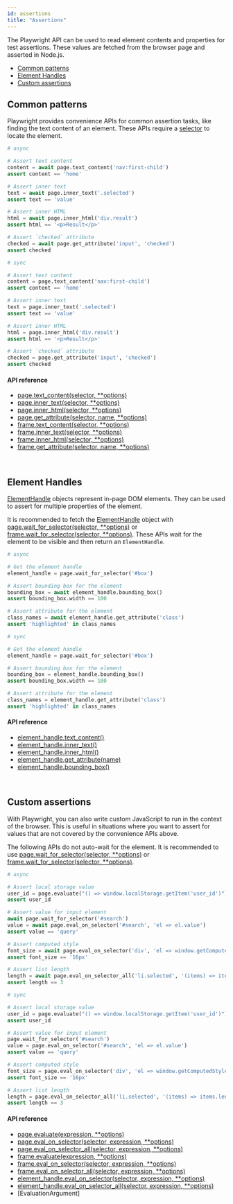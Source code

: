 ```yaml
---
id: assertions
title: "Assertions"
---
```


The Playwright API can be used to read element contents and properties for test assertions. These values are fetched from the browser page and asserted in Node.js.

- [Common patterns](#common-patterns)
- [Element Handles](#element-handles)
- [Custom assertions](#custom-assertions)

## Common patterns

Playwright provides convenience APIs for common assertion tasks, like finding the text content of an element. These APIs require a [selector](./selectors.md) to locate the element.

```python
# async

# Assert text content
content = await page.text_content('nav:first-child')
assert content == 'home'

# Assert inner text
text = await page.inner_text('.selected')
assert text == 'value'

# Assert inner HTML
html = await page.inner_html('div.result')
assert html == '<p>Result</p>'

# Assert `checked` attribute
checked = await page.get_attribute('input', 'checked')
assert checked
```

```python
# sync

# Assert text content
content = page.text_content('nav:first-child')
assert content == 'home'

# Assert inner text
text = page.inner_text('.selected')
assert text == 'value'

# Assert inner HTML
html = page.inner_html('div.result')
assert html == '<p>Result</p>'

# Assert `checked` attribute
checked = page.get_attribute('input', 'checked')
assert checked
```

#### API reference
- [page.text_content(selector, **options)](./api/class-page.md#pagetextcontentselector-options)
- [page.inner_text(selector, **options)](./api/class-page.md#pageinnertextselector-options)
- [page.inner_html(selector, **options)](./api/class-page.md#pageinnerhtmlselector-options)
- [page.get_attribute(selector, name, **options)](./api/class-page.md#pagegetattributeselector-name-options)
- [frame.text_content(selector, **options)](./api/class-frame.md#frametextcontentselector-options)
- [frame.inner_text(selector, **options)](./api/class-frame.md#frameinnertextselector-options)
- [frame.inner_html(selector, **options)](./api/class-frame.md#frameinnerhtmlselector-options)
- [frame.get_attribute(selector, name, **options)](./api/class-frame.md#framegetattributeselector-name-options)

<br/>

## Element Handles

[ElementHandle] objects represent in-page DOM elements. They can be used to assert for multiple properties of the element.

It is recommended to fetch the [ElementHandle] object with [page.wait_for_selector(selector, **options)](./api/class-page.md#pagewaitforselectorselector-options) or [frame.wait_for_selector(selector, **options)](./api/class-frame.md#framewaitforselectorselector-options). These APIs wait for the element to be visible and then return an `ElementHandle`.

```python
# async

# Get the element handle
element_handle = page.wait_for_selector('#box')

# Assert bounding box for the element
bounding_box = await element_handle.bounding_box()
assert bounding_box.width == 100

# Assert attribute for the element
class_names = await element_handle.get_attribute('class')
assert 'highlighted' in class_names
```

```python
# sync

# Get the element handle
element_handle = page.wait_for_selector('#box')

# Assert bounding box for the element
bounding_box = element_handle.bounding_box()
assert bounding_box.width == 100

# Assert attribute for the element
class_names = element_handle.get_attribute('class')
assert 'highlighted' in class_names
```

#### API reference
- [element_handle.text_content()](./api/class-elementhandle.md#elementhandletextcontent)
- [element_handle.inner_text()](./api/class-elementhandle.md#elementhandleinnertext)
- [element_handle.inner_html()](./api/class-elementhandle.md#elementhandleinnerhtml)
- [element_handle.get_attribute(name)](./api/class-elementhandle.md#elementhandlegetattributename)
- [element_handle.bounding_box()](./api/class-elementhandle.md#elementhandleboundingbox)

<br/>

## Custom assertions

With Playwright, you can also write custom JavaScript to run in the context of the browser. This is useful in situations where you want to assert for values that are not covered by the convenience APIs above.

The following APIs do not auto-wait for the element. It is recommended to use [page.wait_for_selector(selector, **options)](./api/class-page.md#pagewaitforselectorselector-options) or [frame.wait_for_selector(selector, **options)](./api/class-frame.md#framewaitforselectorselector-options).

```python
# async

# Assert local storage value
user_id = page.evaluate("() => window.localStorage.getItem('user_id')")
assert user_id

# Assert value for input element
await page.wait_for_selector('#search')
value = await page.eval_on_selector('#search', 'el => el.value')
assert value == 'query'

# Assert computed style
font_size = await page.eval_on_selector('div', 'el => window.getComputedStyle(el).fontSize')
assert font_size == '16px'

# Assert list length
length = await page.eval_on_selector_all('li.selected', '(items) => items.length')
assert length == 3
```

```python
# sync

# Assert local storage value
user_id = page.evaluate("() => window.localStorage.getItem('user_id')")
assert user_id

# Assert value for input element
page.wait_for_selector('#search')
value = page.eval_on_selector('#search', 'el => el.value')
assert value == 'query'

# Assert computed style
font_size = page.eval_on_selector('div', 'el => window.getComputedStyle(el).fontSize')
assert font_size == '16px'

# Assert list length
length = page.eval_on_selector_all('li.selected', '(items) => items.length')
assert length == 3
```

#### API reference
- [page.evaluate(expression, **options)](./api/class-page.md#pageevaluateexpression-options)
- [page.eval_on_selector(selector, expression, **options)](./api/class-page.md#pageevalonselectorselector-expression-options)
- [page.eval_on_selector_all(selector, expression, **options)](./api/class-page.md#pageevalonselectorallselector-expression-options)
- [frame.evaluate(expression, **options)](./api/class-frame.md#frameevaluateexpression-options)
- [frame.eval_on_selector(selector, expression, **options)](./api/class-frame.md#frameevalonselectorselector-expression-options)
- [frame.eval_on_selector_all(selector, expression, **options)](./api/class-frame.md#frameevalonselectorallselector-expression-options)
- [element_handle.eval_on_selector(selector, expression, **options)](./api/class-elementhandle.md#elementhandleevalonselectorselector-expression-options)
- [element_handle.eval_on_selector_all(selector, expression, **options)](./api/class-elementhandle.md#elementhandleevalonselectorallselector-expression-options)
- [EvaluationArgument]

[Accessibility]: ./api/class-accessibility.md "Accessibility"
[Browser]: ./api/class-browser.md "Browser"
[BrowserContext]: ./api/class-browsercontext.md "BrowserContext"
[BrowserType]: ./api/class-browsertype.md "BrowserType"
[CDPSession]: ./api/class-cdpsession.md "CDPSession"
[ChromiumBrowserContext]: ./api/class-chromiumbrowsercontext.md "ChromiumBrowserContext"
[ConsoleMessage]: ./api/class-consolemessage.md "ConsoleMessage"
[Dialog]: ./api/class-dialog.md "Dialog"
[Download]: ./api/class-download.md "Download"
[ElementHandle]: ./api/class-elementhandle.md "ElementHandle"
[FileChooser]: ./api/class-filechooser.md "FileChooser"
[Frame]: ./api/class-frame.md "Frame"
[JSHandle]: ./api/class-jshandle.md "JSHandle"
[Keyboard]: ./api/class-keyboard.md "Keyboard"
[Mouse]: ./api/class-mouse.md "Mouse"
[Page]: ./api/class-page.md "Page"
[Playwright]: ./api/class-playwright.md "Playwright"
[Request]: ./api/class-request.md "Request"
[Response]: ./api/class-response.md "Response"
[Route]: ./api/class-route.md "Route"
[Selectors]: ./api/class-selectors.md "Selectors"
[TimeoutError]: ./api/class-timeouterror.md "TimeoutError"
[Touchscreen]: ./api/class-touchscreen.md "Touchscreen"
[Video]: ./api/class-video.md "Video"
[WebSocket]: ./api/class-websocket.md "WebSocket"
[Worker]: ./api/class-worker.md "Worker"
[Element]: https://developer.mozilla.org/en-US/docs/Web/API/element "Element"
[Evaluation Argument]: ./core-concepts.md#evaluationargument "Evaluation Argument"
[Promise]: https://developer.mozilla.org/en-US/docs/Web/JavaScript/Reference/Global_Objects/Promise "Promise"
[iterator]: https://developer.mozilla.org/en-US/docs/Web/JavaScript/Reference/Iteration_protocols "Iterator"
[origin]: https://developer.mozilla.org/en-US/docs/Glossary/Origin "Origin"
[selector]: https://developer.mozilla.org/en-US/docs/Web/CSS/CSS_Selectors "selector"
[Serializable]: https://developer.mozilla.org/en-US/docs/Web/JavaScript/Reference/Global_Objects/JSON/stringify#Description "Serializable"
[UIEvent.detail]: https://developer.mozilla.org/en-US/docs/Web/API/UIEvent/detail "UIEvent.detail"
[UnixTime]: https://en.wikipedia.org/wiki/Unix_time "Unix Time"
[xpath]: https://developer.mozilla.org/en-US/docs/Web/XPath "xpath"

[Any]: https://docs.python.org/3/library/typing.html#typing.Any "Any"
[bool]: https://docs.python.org/3/library/stdtypes.html "bool"
[Callable]: https://docs.python.org/3/library/typing.html#typing.Callable "Callable"
[Dict]: https://docs.python.org/3/library/typing.html#typing.Dict "Dict"
[float]: https://docs.python.org/3/library/stdtypes.html#numeric-types-int-float-complex "float"
[int]: https://docs.python.org/3/library/stdtypes.html#numeric-types-int-float-complex "int"
[List]: https://docs.python.org/3/library/typing.html#typing.List "List"
[NoneType]: https://docs.python.org/3/library/constants.html#None "None"
[pathlib.Path]: https://realpython.com/python-pathlib/ "pathlib.Path"
[str]: https://docs.python.org/3/library/stdtypes.html#text-sequence-type-str "str"
[Union]: https://docs.python.org/3/library/typing.html#typing.Union "Union"